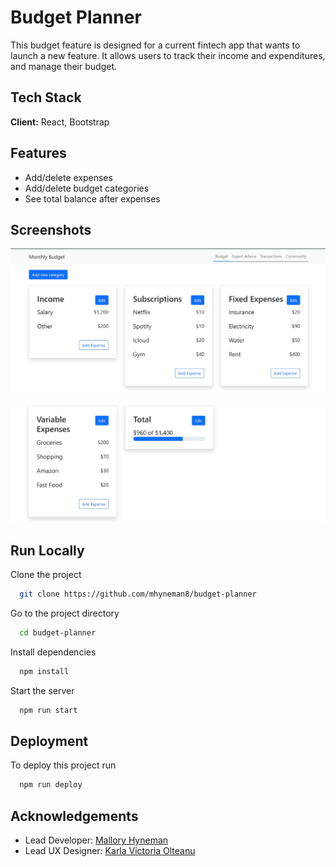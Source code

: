 
# Budget Planner

This budget feature is designed for a current fintech app that wants to launch a new feature. It allows users to track their income and expenditures, and manage their budget.


## Tech Stack

**Client:** React, Bootstrap


## Features

- Add/delete expenses
- Add/delete budget categories
- See total balance after expenses


## Screenshots

![Homepage Screenshot](src/Assets/screenshotTop.jpg)

![Homepage Screenshot](src/Assets/screenshotBottom.jpg)


## Run Locally

Clone the project

```bash
  git clone https://github.com/mhyneman8/budget-planner
```

Go to the project directory

```bash
  cd budget-planner
```

Install dependencies

```bash
  npm install
```

Start the server

```bash
  npm run start
```


## Deployment

To deploy this project run

```bash
  npm run deploy
```


## Acknowledgements

 - Lead Developer: [Mallory Hyneman](https://www.github.com/mhyneman8)
 - Lead UX Designer: [Karla Victoria Olteanu](https://www.linkedin.com/in/karlavictoriaolteanu/)
